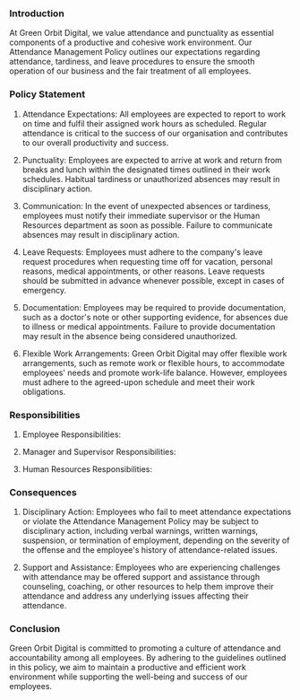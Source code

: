 ### Introduction

At Green Orbit Digital, we value attendance and punctuality as essential components of a productive and cohesive work environment. Our Attendance Management Policy outlines our expectations regarding attendance, tardiness, and leave procedures to ensure the smooth operation of our business and the fair treatment of all employees.

### Policy Statement

1. Attendance Expectations: All employees are expected to report to work on time and fulfil their assigned work hours as scheduled. Regular attendance is critical to the success of our organisation and contributes to our overall productivity and success.

1. Punctuality: Employees are expected to arrive at work and return from breaks and lunch within the designated times outlined in their work schedules. Habitual tardiness or unauthorized absences may result in disciplinary action.

1. Communication: In the event of unexpected absences or tardiness, employees must notify their immediate supervisor or the Human Resources department as soon as possible. Failure to communicate absences may result in disciplinary action.

1. Leave Requests: Employees must adhere to the company's leave request procedures when requesting time off for vacation, personal reasons, medical appointments, or other reasons. Leave requests should be submitted in advance whenever possible, except in cases of emergency.

1. Documentation: Employees may be required to provide documentation, such as a doctor's note or other supporting evidence, for absences due to illness or medical appointments. Failure to provide documentation may result in the absence being considered unauthorized.

1. Flexible Work Arrangements: Green Orbit Digital may offer flexible work arrangements, such as remote work or flexible hours, to accommodate employees' needs and promote work-life balance. However, employees must adhere to the agreed-upon schedule and meet their work obligations.

### Responsibilities

1. Employee Responsibilities:

1. Manager and Supervisor Responsibilities:

1. Human Resources Responsibilities:

### Consequences

1. Disciplinary Action: Employees who fail to meet attendance expectations or violate the Attendance Management Policy may be subject to disciplinary action, including verbal warnings, written warnings, suspension, or termination of employment, depending on the severity of the offense and the employee's history of attendance-related issues.

1. Support and Assistance: Employees who are experiencing challenges with attendance may be offered support and assistance through counseling, coaching, or other resources to help them improve their attendance and address any underlying issues affecting their attendance.

### Conclusion

Green Orbit Digital is committed to promoting a culture of attendance and accountability among all employees. By adhering to the guidelines outlined in this policy, we aim to maintain a productive and efficient work environment while supporting the well-being and success of our employees.